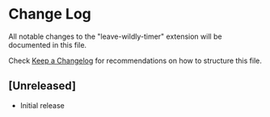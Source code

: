# Change Log

All notable changes to the "leave-wildly-timer" extension will be documented in this file.

Check [Keep a Changelog](http://keepachangelog.com/) for recommendations on how to structure this file.

## [Unreleased]

- Initial release